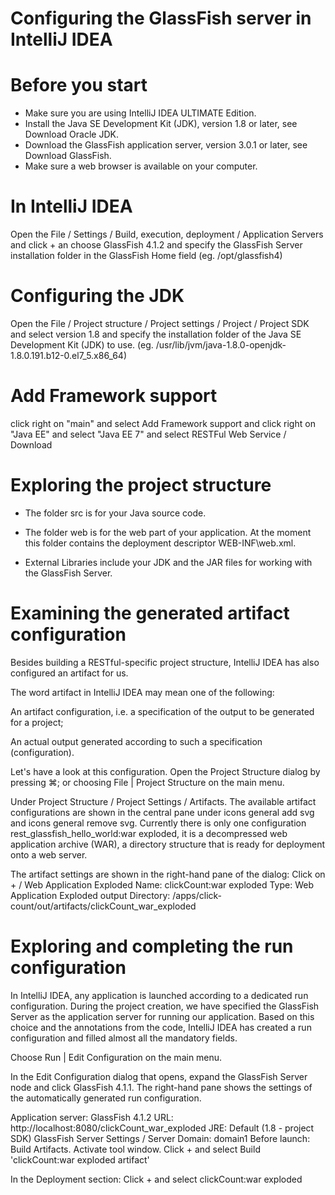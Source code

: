 # Configuring the GlassFish server in IntelliJ IDEA

# Before you start

- Make sure you are using IntelliJ IDEA ULTIMATE Edition.
- Install the Java SE Development Kit (JDK), version 1.8 or later, see Download Oracle JDK.
- Download the GlassFish application server, version 3.0.1 or later, see Download GlassFish.
- Make sure a web browser is available on your computer.

# In IntelliJ IDEA

Open the File / Settings / Build, execution, deployment / Application Servers
and click + an choose GlassFish 4.1.2
and specify the GlassFish Server installation folder in the GlassFish Home field (eg. /opt/glassfish4)

# Configuring the JDK

Open the File / Project structure / Project settings / Project / Project SDK
and select version 1.8
and specify the installation folder of the Java SE Development Kit (JDK) to use. 
(eg. /usr/lib/jvm/java-1.8.0-openjdk-1.8.0.191.b12-0.el7_5.x86_64)


# Add Framework support

click right on "main"
and select Add Framework support
and click right on "Java EE"
and select "Java EE 7"
and select RESTFul Web Service / Download

# Exploring the project structure

- The folder src is for your Java source code.

- The folder web is for the web part of your application. At the moment this folder contains the deployment descriptor WEB-INF\web.xml.

- External Libraries include your JDK and the JAR files for working with the GlassFish Server.

# Examining the generated artifact configuration

Besides building a RESTful-specific project structure, IntelliJ IDEA has also configured an artifact for us.

The word artifact in IntelliJ IDEA may mean one of the following:

An artifact configuration, i.e. a specification of the output to be generated for a project;

An actual output generated according to such a specification (configuration).

Let's have a look at this configuration.
Open the Project Structure dialog by pressing ⌘; or choosing File | Project Structure on the main menu.

Under Project Structure / Project Settings / Artifacts.
The available artifact configurations are shown in the central pane under icons general add svg and icons general remove svg. Currently there is only one configuration rest_glassfish_hello_world:war exploded, it is a decompressed web application archive (WAR), a directory structure that is ready for deployment onto a web server.

The artifact settings are shown in the right-hand pane of the dialog:
Click on + / Web Application Exploded
Name: clickCount:war exploded
Type: Web Application Exploded
output Directory: /apps/click-count/out/artifacts/clickCount_war_exploded

# Exploring and completing the run configuration

In IntelliJ IDEA, any application is launched according to a dedicated run configuration. During the project creation, we have specified the GlassFish Server as the application server for running our application. Based on this choice and the annotations from the code, IntelliJ IDEA has created a run configuration and filled almost all the mandatory fields.

Choose Run | Edit Configuration on the main menu.

In the Edit Configuration dialog that opens, expand the GlassFish Server node and click GlassFish 4.1.1. The right-hand pane shows the settings of the automatically generated run configuration.

Application server: GlassFish 4.1.2
URL: http://localhost:8080/clickCount_war_exploded
JRE: Default (1.8 - project SDK)
GlassFish Server Settings / Server Domain: domain1
Before launch: Build Artifacts. Activate tool window. Click + and select Build 'clickCount:war exploded artifact'

In the Deployment section:
Click + and select clickCount:war exploded

